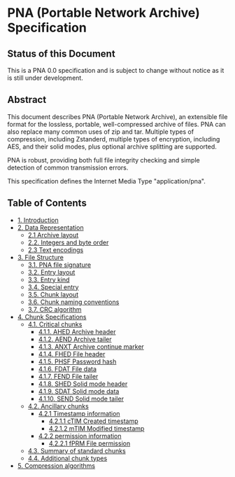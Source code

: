 # PNA (Portable Network Archive) Specification

## Status of this Document

This is a PNA 0.0 specification and is subject to change without notice as it is still under development.

## Abstract

This document describes PNA (Portable Network Archive), an extensible file format for the lossless, portable, well-compressed archive of files. PNA can also replace many common uses of zip and tar. Multiple types of compression, including Zstanderd, multiple types of encryption, including AES, and their solid modes, plus optional archive splitting are supported.

PNA is robust, providing both full file integrity checking and simple detection of common transmission errors.

This specification defines the Internet Media Type "application/pna".

## Table of Contents

- [1. Introduction](./introduction/index.md)
- [2. Data Representation](./data_representation/index.md#2-data-representation)
  - [2.1 Archive layout](./data_representation/index.md#21-archive-layout)
  - [2.2. Integers and byte order](./data_representation/index.md#22-integers-and-byte-order)
  - [2.3 Text encodings](./data_representation/index.md#23-text-encodings)
- [3. File Structure](./file_structure/index.md#3-file-structure)
  - [3.1. PNA file signature](./file_structure/index.md#31-pna-file-signature)
  - [3.2. Entry layout](./file_structure/index.md#32-entry-layout)
  - [3.3. Entry kind](./file_structure/index.md#33-entry-kind)
  - [3.4. Special entry](./file_structure/index.md#34-special-entry)
  - [3.5. Chunk layout](./file_structure/index.md#35-chunk-layout)
  - [3.6. Chunk naming conventions](./file_structure/index.md#36-chunk-naming-conventions)
  - [3.7. CRC algorithm](./file_structure/index.md#37-crc-algorithm)
- [4. Chunk Specifications](./chunk_specifications/index.md)
  - [4.1. Critical chunks](./chunk_specifications/index.md#41-critical-chunks)
    - [4.1.1. AHED Archive header](./chunk_specifications/index.md#411-ahed-archive-header)
    - [4.1.2. AEND Archive tailer](./chunk_specifications/index.md#412-aend-archive-tailer)
    - [4.1.3. ANXT Archive continue marker](./chunk_specifications/index.md#413-anxt-archive-continue-marker)
    - [4.1.4. FHED File header](./chunk_specifications/index.md#414-fhed-file-header)
    - [4.1.5. PHSF Password hash](./chunk_specifications/index.md#415-phsf-password-hash)
    - [4.1.6. FDAT File data](./chunk_specifications/index.md#416-fdat-file-data)
    - [4.1.7. FEND File tailer](./chunk_specifications/index.md#417-fend-file-tailer)
    - [4.1.8. SHED Solid mode header](./chunk_specifications/index.md#418-shed-solid-mode-header)
    - [4.1.9. SDAT Solid mode data](./chunk_specifications/index.md#419-sdat-solid-mode-data)
    - [4.1.10. SEND Solid mode tailer](./chunk_specifications/index.md#4110-send-solid-mode-tailer)
  - [4.2. Ancillary chunks](./chunk_specifications/index.md#42-ancillary-chunks)
    - [4.2.1 Timestamp information](./chunk_specifications/index.md#421-timestamp-information)
      - [4.2.1.1 cTIM Created timestamp](./chunk_specifications/index.md#4211-ctim-created-timestamp)
      - [4.2.1.2 mTIM Modified timestamp](./chunk_specifications/index.md#4212-mtim-modified-timestamp)
    - [4.2.2 permission information](./chunk_specifications/index.md#422-permission-information)
      - [4.2.2.1 fPRM File permission](./chunk_specifications/index.md#4221-fprm-file-permission)
  - [4.3. Summary of standard chunks](./chunk_specifications/index.md#43-summary-of-standard-chunks)
  - [4.4. Additional chunk types](./chunk_specifications/index.md#44-additional-chunk-types)
- [5. Compression algorithms](./compression_algorithms/index.md)
